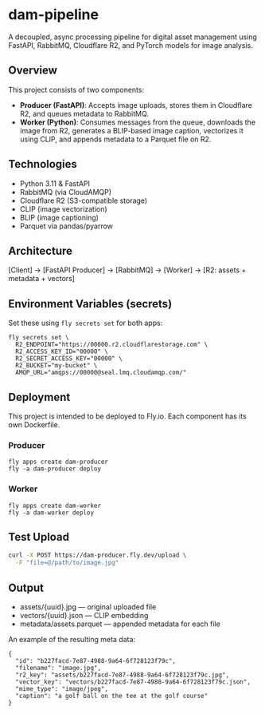 # dam-pipeline

A decoupled, async processing pipeline for digital asset management using FastAPI, RabbitMQ, Cloudflare R2, and PyTorch models for image analysis.

## Overview

This project consists of two components:

- **Producer (FastAPI)**: Accepts image uploads, stores them in Cloudflare R2, and queues metadata to RabbitMQ.
- **Worker (Python)**: Consumes messages from the queue, downloads the image from R2, generates a BLIP-based image caption, vectorizes it using CLIP, and appends metadata to a Parquet file on R2.

## Technologies

- Python 3.11 & FastAPI
- RabbitMQ (via CloudAMQP)
- Cloudflare R2 (S3-compatible storage)
- CLIP (image vectorization)
- BLIP (image captioning)
- Parquet via pandas/pyarrow

## Architecture

[Client] → [FastAPI Producer] → [RabbitMQ] → [Worker] → [R2: assets + metadata + vectors]

## Environment Variables (secrets)

Set these using `fly secrets set` for both apps:

```
fly secrets set \
  R2_ENDPOINT="https://00000.r2.cloudflarestorage.com" \
  R2_ACCESS_KEY_ID="00000" \
  R2_SECRET_ACCESS_KEY="00000" \
  R2_BUCKET="my-bucket" \
  AMQP_URL="amqps://00000@seal.lmq.cloudamqp.com/"
```

## Deployment

This project is intended to be deployed to Fly.io. Each component has its own Dockerfile.

### Producer

```
fly apps create dam-producer
fly -a dam-producer deploy
```

### Worker

```
fly apps create dam-worker
fly -a dam-worker deploy
```


## Test Upload

```bash
curl -X POST https://dam-producer.fly.dev/upload \
  -F "file=@/path/to/image.jpg"
```

## Output

* assets/{uuid}.jpg — original uploaded file
* vectors/{uuid}.json — CLIP embedding
* metadata/assets.parquet — appended metadata for each file

An example of the resulting meta data:

```
{
  "id": "b227facd-7e87-4988-9a64-6f728123f79c",
  "filename": "image.jpg",
  "r2_key": "assets/b227facd-7e87-4988-9a64-6f728123f79c.jpg",
  "vector_key": "vectors/b227facd-7e87-4988-9a64-6f728123f79c.json",
  "mime_type": "image/jpeg",
  "caption": "a golf ball on the tee at the golf course"
}
```